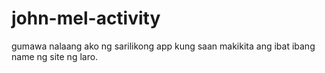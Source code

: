 # john-mel-activity
gumawa nalaang ako ng sarilikong app kung saan makikita ang ibat ibang name ng site ng laro.
